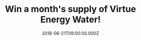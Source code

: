 ---
campaign-uuid: "c-73125fa6-2c63-4ea6-a747-c219b1b8b929"
type: "Preview"
category: "Food"
date: "2018-06-21T09:00:00.000Z"
end-date: "2018-07-21T23:59:00.000Z"
disable-form: false
is_promoted: false
has_entry_page: true
title: "Win a month's supply of Virtue Energy Water!"
competition-description: "<p>Summer is just around the corner and we know you've been\
  \ craving ice cold drinks… get ready, we have great news for YOU! We've got our\
  \ hands on a month's supply of Virtue Energy Water (36 cans of both Lemon & Lime\
  \ and Berries) for one lucky NME AAA member to win!</p> \r\n<p>If you want to keep\
  \ hydrated with Virtue, enter below for a chance to win!</p>"
hero-header: "Win a month's supply of Virtue Energy Water!"
terms-confirmation: "N/A"
banner-img: "https://assets.expresslyapp.com/asset-eb59a1ef-4d6d-47a6-93fe-ae19194c13bd.jpg"
logo-left-href: "http://www.virtuedrinks.com"
logo-left-image: "https://assets.expresslyapp.com/7fc685a9-a05f-43db-a319-692febb5795a-thumb.png"
logo-left-title: "Virtue Water"
bg-image-hero: "https://assets.expresslyapp.com/asset-082829f5-88c5-41fa-9ccb-a157a3449e96.jpg"
bg-image-first: "https://assets.expresslyapp.com/asset-f1e99c58-b165-4e83-9556-0c6830c2731c.jpg"
bg-image-second: "https://assets.expresslyapp.com/asset-ba990d7a-1d40-41fe-8acd-117839399c60.jpg"
bg-image-third: "https://assets.expresslyapp.com/asset-3642d19c-b9d6-44e9-9c38-4aa55373186f.jpg"
section1-content: "<p>At Virtue their mission is to\_provide positive energy to as\
  \ many people as possible. They believe everyone looking for energy deserves better\
  \ options, that’s why their energy waters naturally contain zero sugar, zero calories,\
  \ with no sweeteners!</p>\r\n<p>Each can contains the same amount of natural caffeine\
  \ as a cup of coffee. Their energy comes from natural sources including yerba maté\
  , guarana and ginseng.</p>"
section2-content: "<p>They are committed to spreading positivity and for every one\
  \ of their drinks sold, they donate 500L of clean drinking water to those in need.</p>\r\
  \n<p>With their charity partners at drop4drop they fund sustainable clean water\
  \ solutions to countries that need it most, they demand accountable, effective and\
  \ efficient provision of clean water.</p>"
section3-content: "<p>If you would like to try Virtue's amazing flavour, think no\
  \ more and enter the form below for a chance to win a month’s supply of Virtue Energy\
  \ Water! (36 cans of both Lemon & Lime and Berries).</p>\r\n<p>Good luck!</p>"
entry-title: "Win a month's supply of Virtue Energy Water!"
entry-content: "Enter the draw to win a month’s supply of Virtue Energy Water and\
  \ upgrade your energy source by completing the form below before 23:59 on 21th July\
  \ 2018."
has-winner: false
prize-description: "A month's supply of Virtue Energy Water (36 cans of both Lemon\
  \ & Lime and Berries)."
special-conditions: "Multiple entries are allowed up to one every day."
---